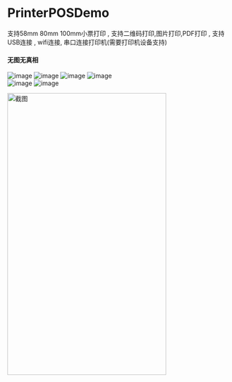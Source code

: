 # PrinterPOSDemo
支持58mm 80mm 100mm小票打印 , 支持二维码打印,图片打印,PDF打印 , 支持USB连接 , wifi连接, 串口连接打印机(需要打印机设备支持)

#### 无图无真相<br/>
![image](https://github.com/juesai2015/PrinterPOSDemo/tree/master/screenshot/Screenshot1.png)
![image](https://github.com/juesai2015/PrinterPOSDemo/master/screenshot/Screenshot1.png)
![image](https://github.com/juesai2015/PrinterPOSDemo/raw/master/screenshot/Screenshot1.png)
![image](https://github.com/juesai2015/PrinterPOSDemo/raw/master/screenshot/Screenshot2.png)<br/>
![image](https://github.com/juesai2015/PrinterPOSDemo/raw/master/screenshot/1538187574944.gif)
![image](https://github.com/juesai2015/PrinterPOSDemo/raw/master/screenshot/1538188537894.jpg)

<img src="https://github.com/juesai2015/PrinterPOSDemo/tree/master/screenshot/Screenshot1.png" width="360" height="640" alt="截图"/>

